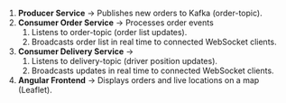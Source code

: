 1. **Producer Service** → Publishes new orders to Kafka (order-topic).
2. **Consumer Order Service** → Processes order events
    1. Listens to order-topic (order list updates).
    2. Broadcasts order list in real time to connected WebSocket clients.
3. **Consumer Delivery Service** →
    1. Listens to delivery-topic (driver position updates).
    2. Broadcasts updates in real time to connected WebSocket clients.
4. **Angular Frontend** → Displays orders and live locations on a map (Leaflet).
